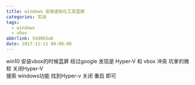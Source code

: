 ```yaml
---
title: windows 安装虚拟化工具蓝屏
categories: 实战
tags:
  - windows
  - vbox
abbrlink: 5dd0b5a6
date: 2017-11-11 00:00:00
---
```

win10 安装vbox的时候蓝屏 经过google 发现是 Hyper-V 和 vbox 冲突  坑爹的微软 
关闭Hyper-V  
搜索 windows功能  找到Hyper-v 关闭  重启 即可 
